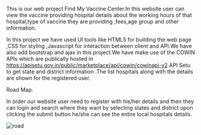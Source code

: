 This is our web project Find My Vaccine Center.In this website user can view the vaccine providing hospital details about the working hours of that hospital,type of vaccine they are providing ,fees,age group and other information.

In this project we have used UI tools like HTML5 for building the web page ,CSS for styling ,Javascript for interaction between client and API.We have also add bootstrap and ajax in this project.We have make use of the COWIN APIs which are publically hosted in https://apisetu.gov.in/public/marketplace/api/cowin/cowinapi-v2 API Setu to get state and district information .The list hospitals along with the details are shown for the registered user.


Road Map.

In order our website user need to register with his/her details and then they can login and search where they want by selecting states and district upon clicking the submit button he/she can see the entire local hospitals details.

![road](https://user-images.githubusercontent.com/59117861/122537659-66bd4b80-d043-11eb-995e-2f26def7bc8b.jpg)
